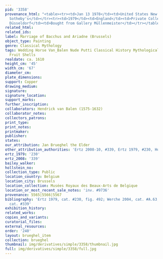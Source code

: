 ```yaml
---
pid: '3358'
provenance_html: "<table><tr><td>Jan 13 1978</td><td>United States New York NY</td><td>Sale
  Sotheby's</td></tr><tr><td>1979</td><td>England</td><td>Private Collection</td></tr><tr><td>1981</td><td>Germany
  Düsseldorf</td><td>Bought from Gallery Müllenmeister</td></tr></table>"
related_html: 
related_ids: 
label: Marriage of Bacchus and Ariadne (Brussels)
object_type: Painting
genre: Classical Mythology
tags: Wedding Horse Van_Balen Nude Putti Classical History Mythological Flowers Food
  Fruit Shells
realdate: ca. 1610
height_cm: '45'
width_cm: '67'
diameter_cm: 
plate_dimensions: 
support: Copper
drawing_medium: 
signature: 
signature_location: 
support_marks: 
further_inscription: 
collaborators: Hendrick van Balen (1575-1632)
collaborator_notes: 
collectors_patrons: 
print_type: 
print_notes: 
printmaker: 
publisher: 
states: 
our_attribution: Jan Brueghel the Elder
other_attribution_authorities: 'Ertz 2008-10, #339, Ertz 1979, #230, Honig database'
ertz_1979: '230'
ertz_2008: '339'
bailey_walker: 
hollstein_no: 
collection_type: Public
location_country: Belgium
location_city: Brussels
location_collection: Musées Royaux des Beaux-Arts de Belgique
location_or_most_recent_sale_notes: 'inv. #9736'
provenance: 5565|5566|5567
bibliography: 'Ertz 1979, cat. #230, fig. 492; Werche 2004, cat. #A.63; Ertz 2008-10,
  cat. #339'
exhibition_history: 
related_works: 
copies_and_variants: 
curatorial_files: 
external_resources: 
order: '240'
layout: brueghel_item
collection: brueghel
thumbnail: img/derivatives/simple/3358/thumbnail.jpg
full: img/derivatives/simple/3358/full.jpg
---
```

